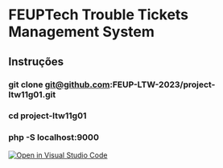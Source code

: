 # FEUPTech Trouble Tickets Management System

## Instruções

### git clone git@github.com:FEUP-LTW-2023/project-ltw11g01.git
### cd project-ltw11g01
### php -S localhost:9000

[![Open in Visual Studio Code](https://classroom.github.com/assets/open-in-vscode-c66648af7eb3fe8bc4f294546bfd86ef473780cde1dea487d3c4ff354943c9ae.svg)](https://classroom.github.com/online_ide?assignment_repo_id=10557410&assignment_repo_type=AssignmentRepo)
